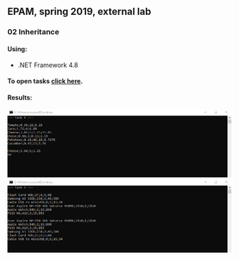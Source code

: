 ## EPAM, spring 2019, external lab
### 02 Inheritance

#### Using:   
- .NET Framework 4.8   

#### To open tasks [click here][link].    
[link]:</docs/02_inheritance.pdf>  

#### Results:   
![](docs/task1.png)    
![](docs/task2.png)   
